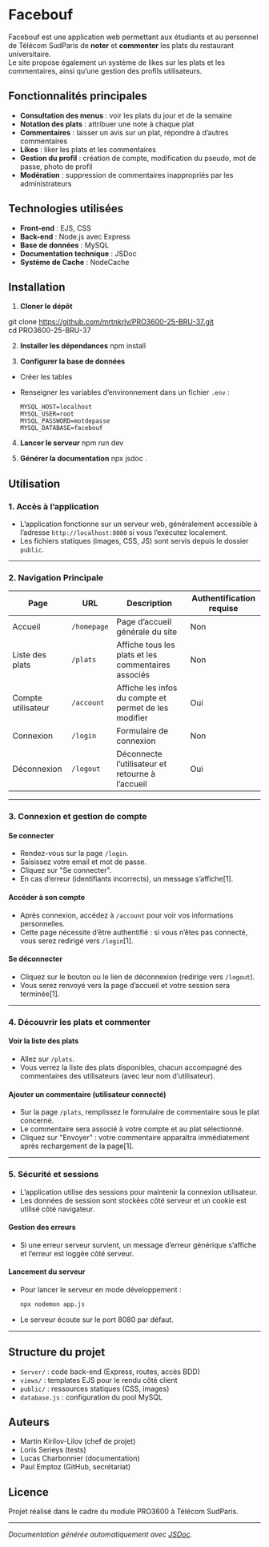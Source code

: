 # Facebouf

Facebouf est une application web permettant aux étudiants et au personnel de Télécom SudParis de **noter** et **commenter** les plats du restaurant universitaire.  
Le site propose également un système de likes sur les plats et les commentaires, ainsi qu’une gestion des profils utilisateurs.

## Fonctionnalités principales

- **Consultation des menus** : voir les plats du jour et de la semaine
- **Notation des plats** : attribuer une note à chaque plat
- **Commentaires** : laisser un avis sur un plat, répondre à d’autres commentaires
- **Likes** : liker les plats et les commentaires
- **Gestion du profil** : création de compte, modification du pseudo, mot de passe, photo de profil
- **Modération** : suppression de commentaires inappropriés par les administrateurs

## Technologies utilisées

- **Front-end** : EJS, CSS
- **Back-end** : Node.js avec Express
- **Base de données** : MySQL
- **Documentation technique** : JSDoc
- **Système de Cache** : NodeCache

## Installation 

1. **Cloner le dépôt**

git clone <https://github.com/mrtnkrlv/PRO3600-25-BRU-37.git>  
cd PRO3600-25-BRU-37

2. **Installer les dépendances**
npm install  


3. **Configurer la base de données**
- Créer les tables 

- Renseigner les variables d’environnement dans un fichier `.env` :
  ```
  MYSQL_HOST=localhost
  MYSQL_USER=root
  MYSQL_PASSWORD=motdepasse
  MYSQL_DATABASE=facebouf
  ```

4. **Lancer le serveur**
npm run dev  


5. **Générer la documentation**
npx jsdoc .

## Utilisation


### **1. Accès à l’application**

- L’application fonctionne sur un serveur web, généralement accessible à l’adresse `http://localhost:8080` si vous l’exécutez localement.
- Les fichiers statiques (images, CSS, JS) sont servis depuis le dossier `public`.

---

### **2. Navigation Principale**

| Page                | URL                 | Description                                                | Authentification requise |
|---------------------|---------------------|------------------------------------------------------------|--------------------------|
| Accueil             | `/homepage`         | Page d’accueil générale du site                            | Non                      |
| Liste des plats     | `/plats`            | Affiche tous les plats et les commentaires associés        | Non                      |
| Compte utilisateur  | `/account`          | Affiche les infos du compte et permet de les modifier      | Oui                      |
| Connexion           | `/login`            | Formulaire de connexion                                   | Non                      |
| Déconnexion         | `/logout`           | Déconnecte l’utilisateur et retourne à l’accueil           | Oui                      |

---

### **3. Connexion et gestion de compte**

#### **Se connecter**
- Rendez-vous sur la page `/login`.
- Saisissez votre email et mot de passe.
- Cliquez sur "Se connecter".
- En cas d’erreur (identifiants incorrects), un message s’affiche[1].

#### **Accéder à son compte**
- Après connexion, accédez à `/account` pour voir vos informations personnelles.
- Cette page nécessite d’être authentifié : si vous n’êtes pas connecté, vous serez redirigé vers `/login`[1].

#### **Se déconnecter**
- Cliquez sur le bouton ou le lien de déconnexion (redirige vers `/logout`).
- Vous serez renvoyé vers la page d’accueil et votre session sera terminée[1].

---

### **4. Découvrir les plats et commenter**

#### **Voir la liste des plats**
- Allez sur `/plats`.
- Vous verrez la liste des plats disponibles, chacun accompagné des commentaires des utilisateurs (avec leur nom d’utilisateur).

#### **Ajouter un commentaire (utilisateur connecté)**
- Sur la page `/plats`, remplissez le formulaire de commentaire sous le plat concerné.
- Le commentaire sera associé à votre compte et au plat sélectionné.
- Cliquez sur "Envoyer" : votre commentaire apparaîtra immédiatement après rechargement de la page[1].

---

### **5. Sécurité et sessions**

- L’application utilise des sessions pour maintenir la connexion utilisateur.
- Les données de session sont stockées côté serveur et un cookie est utilisé côté navigateur.

#### **Gestion des erreurs**
- Si une erreur serveur survient, un message d’erreur générique s’affiche et l’erreur est loggée côté serveur.

#### **Lancement du serveur**
- Pour lancer le serveur en mode développement :
  ```bash
  npx nodemon app.js
  ```
- Le serveur écoute sur le port 8080 par défaut.

---

## Structure du projet

- `Server/` : code back-end (Express, routes, accès BDD)
- `views/` : templates EJS pour le rendu côté client
- `public/` : ressources statiques (CSS, images)
- `database.js` : configuration du pool MySQL


## Auteurs

- Martin Kirilov-Lilov (chef de projet)
- Loris Serieys (tests)
- Lucas Charbonnier (documentation)
- Paul Emptoz (GitHub, secrétariat)

## Licence

Projet réalisé dans le cadre du module PRO3600 à Télécom SudParis.

---

*Documentation générée automatiquement avec [JSDoc](https://jsdoc.app/).*

